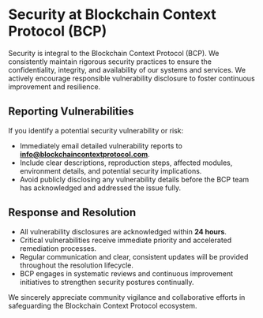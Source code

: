 # Security at Blockchain Context Protocol (BCP)

Security is integral to the Blockchain Context Protocol (BCP). We consistently maintain rigorous security practices to ensure the confidentiality, integrity, and availability of our systems and services. We actively encourage responsible vulnerability disclosure to foster continuous improvement and resilience.

## Reporting Vulnerabilities
If you identify a potential security vulnerability or risk:
- Immediately email detailed vulnerability reports to **info@blockchaincontextprotocol.com**.
- Include clear descriptions, reproduction steps, affected modules, environment details, and potential security implications.
- Avoid publicly disclosing any vulnerability details before the BCP team has acknowledged and addressed the issue fully.

## Response and Resolution
- All vulnerability disclosures are acknowledged within **24 hours**.
- Critical vulnerabilities receive immediate priority and accelerated remediation processes.
- Regular communication and clear, consistent updates will be provided throughout the resolution lifecycle.
- BCP engages in systematic reviews and continuous improvement initiatives to strengthen security postures continually.

We sincerely appreciate community vigilance and collaborative efforts in safeguarding the Blockchain Context Protocol ecosystem.
